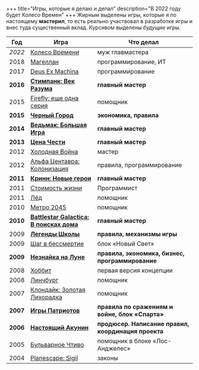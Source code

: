 +++
 title="Игры, которые я делаю и делал"
 description="В 2022 году будет Колесо Времен"
+++
Жирным выделены игры, которые я по настоящему **мастерил**, то есть реально участвовал в разработке игры и внес туда существенный вклад. Курсивом выделены _будущие_ игры.

| Год  | Игра  | Что делал  | 
|---|---|---|
| _2022_ | [Колесо Времени](https://wheel.bastilia.ru/) | муж главмастера |
| 2018 | [Магеллан](http://magellan2018.ru/) | программирование, ИТ |
| 2017 | [Deus Ex Machina](http://deus.rpg.ru/) | программирование |
| **2016** | **[Стимпанк: Век Разума](http://steam2016.ru)** | **главный мастер** |
| 2015 | [Firefly: еще одна серия](https://firefly2015.livejournal.com/) | помощник |
| **2015** | **[Черный Город](http://blackcity.bastilia.ru)** | **экономика, правила** |
| **2014** | **[Ведьмак: Большая Игра](http://vedmak2014.ru)** | **главный мастер** |
| **2013** | **[Цена Чести](http://honor.bastilia.ru)** | **главный мастер** |
| 2012 | [Холодная Война](http://coldwar.bastilia.ru/) | мастер |
| 2012 | [Альфа Центавра: Колонизация](http://alpha.bastilia.ru) | правила, программирование |
| **2011** | **[Кринн: Новые герои](http://krynn.bastilia.ru)** | **главный мастер** |
| 2011 | [Стоимость жизни](http://lifecost.tv/) | Программист |
| 2011 | [Лёд](http://ice.bastilia.ru) | помощник |
| 2010 | [Метро 2045](http://kogda-igra.ru/game/394/) | помощник |
| **2010** | **[Battlestar Galactica: В&nbsp;поисках дома](http://bsg.bastilia.ru)** | **главный мастер** |
| 2009 | **[Легенды Школы](https://school-legends.livejournal.com/)** | **правила, механизмы игры** |
| 2009 | [Шаг в бессмертие](http://xvi.rpg.ru/) | блок «Новый Свет» |
| **2009** | **[Незнайка на Луне](http://bastilia.ru/luna/)** | **правила, экономика, бизнес, программирование** |
| 2008 | [Хоббит](http://bastilia.ru/hobbit/) | первая версия концепции |
| 2008 | [Линчбург](http://bastilia.ru/lynch/) | помощник | 
| 2007 | [Клондайк: Золотая Лихорадка](http://bastilia.ru/alaska/) | помощник | 
| **2007** | **[Игры Патриотов](http://bastilia.ru/hellas/)** | **правила по сражениям и войне, блок «Спарта»** | 
| **2006** | **[Настоящий Акунин](http://bastilia.ru/akunin/)** | **продюсер. Написание правил, координация проекта** | 
| 2005 | [Бульварное Чтиво](http://bastilia.ru/pulp/)  | помощник в блоке «Лос-Анджелес» | 
| 2004 | [Planescape: Sigil](http://bastilia.ru/sigil/)  | законы | 
